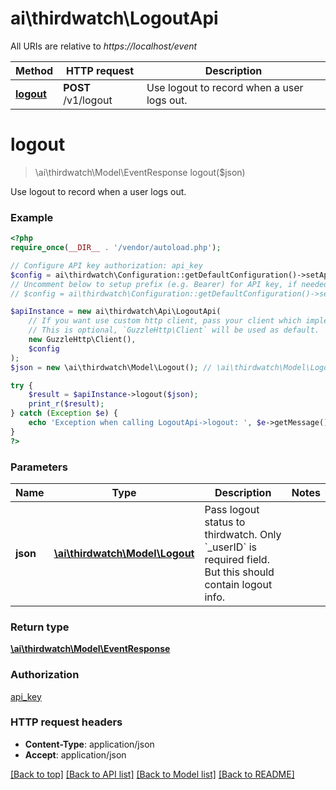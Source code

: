 # ai\thirdwatch\LogoutApi

All URIs are relative to *https://localhost/event*

Method | HTTP request | Description
------------- | ------------- | -------------
[**logout**](LogoutApi.md#logout) | **POST** /v1/logout | Use logout to record when a user logs out.


# **logout**
> \ai\thirdwatch\Model\EventResponse logout($json)

Use logout to record when a user logs out.

### Example
```php
<?php
require_once(__DIR__ . '/vendor/autoload.php');

// Configure API key authorization: api_key
$config = ai\thirdwatch\Configuration::getDefaultConfiguration()->setApiKey('X-THIRDWATCH-API-KEY', 'YOUR_API_KEY');
// Uncomment below to setup prefix (e.g. Bearer) for API key, if needed
// $config = ai\thirdwatch\Configuration::getDefaultConfiguration()->setApiKeyPrefix('X-THIRDWATCH-API-KEY', 'Bearer');

$apiInstance = new ai\thirdwatch\Api\LogoutApi(
    // If you want use custom http client, pass your client which implements `GuzzleHttp\ClientInterface`.
    // This is optional, `GuzzleHttp\Client` will be used as default.
    new GuzzleHttp\Client(),
    $config
);
$json = new \ai\thirdwatch\Model\Logout(); // \ai\thirdwatch\Model\Logout | Pass logout status to thirdwatch. Only `_userID` is required field. But this should contain logout info.

try {
    $result = $apiInstance->logout($json);
    print_r($result);
} catch (Exception $e) {
    echo 'Exception when calling LogoutApi->logout: ', $e->getMessage(), PHP_EOL;
}
?>
```

### Parameters

Name | Type | Description  | Notes
------------- | ------------- | ------------- | -------------
 **json** | [**\ai\thirdwatch\Model\Logout**](../Model/Logout.md)| Pass logout status to thirdwatch. Only &#x60;_userID&#x60; is required field. But this should contain logout info. |

### Return type

[**\ai\thirdwatch\Model\EventResponse**](../Model/EventResponse.md)

### Authorization

[api_key](../../README.md#api_key)

### HTTP request headers

 - **Content-Type**: application/json
 - **Accept**: application/json

[[Back to top]](#) [[Back to API list]](../../README.md#documentation-for-api-endpoints) [[Back to Model list]](../../README.md#documentation-for-models) [[Back to README]](../../README.md)

